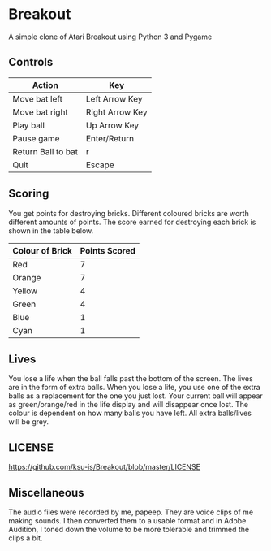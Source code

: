# Breakout
A simple clone of Atari Breakout using Python 3 and Pygame

## Controls
|     Action       |       Key       |
| --------------   | --------------- |
| Move bat left    | Left Arrow Key  |
| Move bat right   | Right Arrow Key |
| Play ball        | Up Arrow Key    |
| Pause game       | Enter/Return    |
|Return Ball to bat| r               |
|Quit              | Escape          |

## Scoring
You get points for destroying bricks. Different coloured bricks are worth different amounts of points. The score earned for destroying each brick is shown in the table below.

|  Colour of Brick  | Points Scored |
| -------- | ------ |
| Red      | 7      |
| Orange   | 7      |
| Yellow   | 4      |
| Green    | 4      |
| Blue     | 1      |
| Cyan     | 1      |

## Lives
You lose a life when the ball falls past the bottom of the screen. The lives are in the form of extra balls. When you lose a life, you use one of the extra balls as a replacement for the one you just lost. Your current ball will appear as green/orange/red in the life display and will disappear once lost. The colour is dependent on how many balls you have left. All extra balls/lives will be grey.

## LICENSE
https://github.com/ksu-is/Breakout/blob/master/LICENSE

## Miscellaneous 
The audio files were recorded by me, papeep. They are voice clips of me making sounds. I then converted them to a usable format and in Adobe Audition, I toned down the volume to be more tolerable and trimmed the clips a bit.
